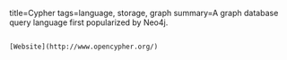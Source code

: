 title=Cypher
tags=language, storage, graph
summary=A graph database query language first popularized by Neo4j.
~~~~~~

[Website](http://www.opencypher.org/)

